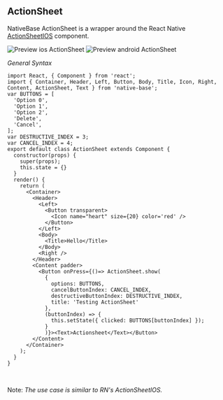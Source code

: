 ## ActionSheet

NativeBase ActionSheet is a wrapper around the React Native [ActionSheetIOS](http://facebook.github.io/react-native/releases/0.44/docs/actionsheetios.html) component.

![Preview ios ActionSheet](https://docs.nativebase.io/docs/assets/ios/components/actionsheet.gif)
![Preview android ActionSheet](https://docs.nativebase.io/docs/assets/android/components/actionsheet.gif)

*General Syntax*
<pre class="line-numbers"><code class="language-jsx">import React, { Component } from 'react';
import { Container, Header, Left, Button, Body, Title, Icon, Right, Content, ActionSheet, Text } from 'native-base';
var BUTTONS = [
  'Option 0',
  'Option 1',
  'Option 2',
  'Delete',
  'Cancel',
];
var DESTRUCTIVE_INDEX = 3;
var CANCEL_INDEX = 4;
export default class ActionSheet extends Component {
  constructor(props) {
    super(props);
    this.state = {}
  }
  render() {
    return (
      &lt;Container>
        &lt;Header>
          &lt;Left>
            &lt;Button transparent>
              &lt;Icon name="heart" size={20} color='red' />
            &lt;/Button>
          &lt;/Left>
          &lt;Body>
            &lt;Title>Hello&lt;/Title>
          &lt;/Body>
          &lt;Right />
        &lt;/Header>
        &lt;Content padder>
          &lt;Button onPress={()=> ActionSheet.show(
            {
              options: BUTTONS,
              cancelButtonIndex: CANCEL_INDEX,
              destructiveButtonIndex: DESTRUCTIVE_INDEX,
              title: 'Testing ActionSheet'
            },
            (buttonIndex) => {
              this.setState({ clicked: BUTTONS[buttonIndex] });
            }
            )}>&lt;Text>Actionsheet&lt;/Text>&lt;/Button>
        &lt;/Content>
      &lt;/Container>
    );
  }
}</code></pre><br />

Note: *The use case is similar to RN's ActionSheetIOS.*
